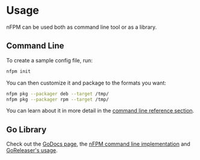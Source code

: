 # Usage

nFPM can be used both as command line tool or as a library.

## Command Line

To create a sample config file, run:

```sh
nfpm init
```

You can then customize it and package to the formats you want:

```sh
nfpm pkg --packager deb --target /tmp/
nfpm pkg --packager rpm --target /tmp/
```

You can learn about it in more detail in the [command line reference section](/cmd/nfpm/).

## Go Library

Check out the [GoDocs page](https://pkg.go.dev/github.com/goreleaser/nfpm/v2?tab=doc),
the [nFPM command line implementation](https://github.com/goreleaser/nfpm/blob/master/cmd/nfpm/main.go)
and [GoReleaser's usage](https://github.com/goreleaser/goreleaser/blob/master/internal/pipe/nfpm/nfpm.go).
